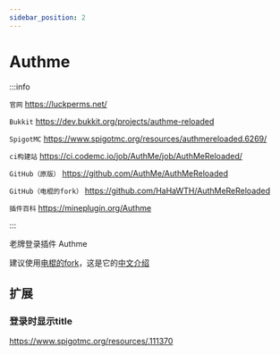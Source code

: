 ```yaml
---
sidebar_position: 2
---
```


# Authme

:::info

`官网` https://luckperms.net/

`Bukkit` https://dev.bukkit.org/projects/authme-reloaded

`SpigotMC` https://www.spigotmc.org/resources/authmereloaded.6269/

`ci构建站` https://ci.codemc.io/job/AuthMe/job/AuthMeReloaded/

`GitHub（原版）` https://github.com/AuthMe/AuthMeReloaded

`GitHub（电棍的fork）` https://github.com/HaHaWTH/AuthMeReReloaded

`插件百科` https://mineplugin.org/Authme

:::

老牌登录插件 Authme

建议使用[电棍的fork](https://github.com/HaHaWTH/AuthMeReReloaded)，这是它的[中文介绍](https://github.com/HaHaWTH/AuthMeReReloaded/blob/master/README-zh.md)

## 扩展

### 登录时显示title
https://www.spigotmc.org/resources/.111370
